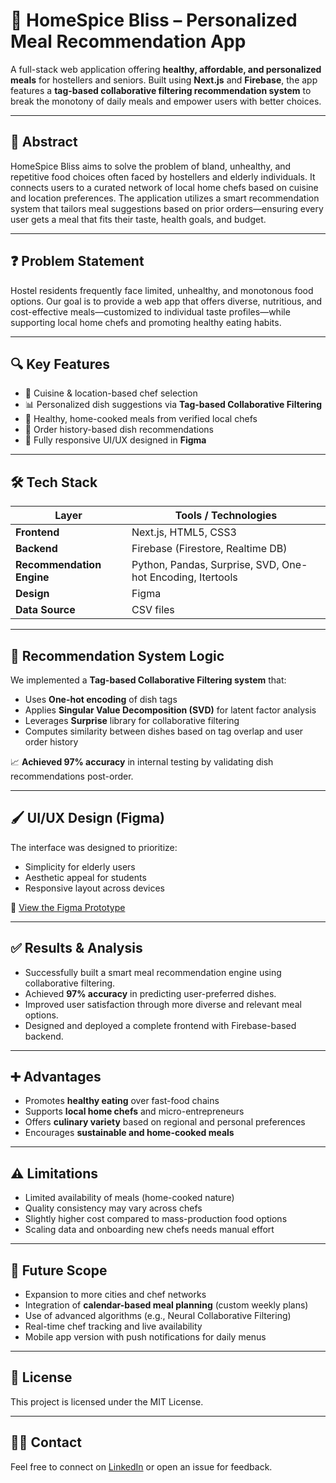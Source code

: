 
# 🍱 HomeSpice Bliss – Personalized Meal Recommendation App

A full-stack web application offering **healthy, affordable, and personalized meals** for hostellers and seniors. Built using **Next.js** and **Firebase**, the app features a **tag-based collaborative filtering recommendation system** to break the monotony of daily meals and empower users with better choices.

---

## 🧠 Abstract

HomeSpice Bliss aims to solve the problem of bland, unhealthy, and repetitive food choices often faced by hostellers and elderly individuals. It connects users to a curated network of local home chefs based on cuisine and location preferences. The application utilizes a smart recommendation system that tailors meal suggestions based on prior orders—ensuring every user gets a meal that fits their taste, health goals, and budget.

---

## ❓ Problem Statement

Hostel residents frequently face limited, unhealthy, and monotonous food options. Our goal is to provide a web app that offers diverse, nutritious, and cost-effective meals—customized to individual taste profiles—while supporting local home chefs and promoting healthy eating habits.

---

## 🔍 Key Features

- 📍 Cuisine & location-based chef selection  
- 📊 Personalized dish suggestions via **Tag-based Collaborative Filtering**  
- 🍲 Healthy, home-cooked meals from verified local chefs  
- 🔁 Order history-based dish recommendations  
- 📐 Fully responsive UI/UX designed in **Figma**

---

## 🛠️ Tech Stack

| Layer            | Tools / Technologies                      |
|------------------|--------------------------------------------|
| **Frontend**     | Next.js, HTML5, CSS3                      |
| **Backend**      | Firebase (Firestore, Realtime DB)         |
| **Recommendation Engine** | Python, Pandas, Surprise, SVD, One-hot Encoding, Itertools |
| **Design**       | Figma                                     |
| **Data Source**  | CSV files                                 |

---

## 🧠 Recommendation System Logic

We implemented a **Tag-based Collaborative Filtering system** that:
- Uses **One-hot encoding** of dish tags
- Applies **Singular Value Decomposition (SVD)** for latent factor analysis
- Leverages **Surprise** library for collaborative filtering
- Computes similarity between dishes based on tag overlap and user order history

📈 **Achieved 97% accuracy** in internal testing by validating dish recommendations post-order.

---

## 🖌️ UI/UX Design (Figma)

The interface was designed to prioritize:
- Simplicity for elderly users  
- Aesthetic appeal for students  
- Responsive layout across devices  

🔗 [View the Figma Prototype](https://www.figma.com/proto/jEsc1AhE3levKp0CgWLBkh/Capstone_Final?node-id=4-6&starting-point-node-id=99%3A87&scaling=scale-down&content-scaling=fixed&t=oe5vYUGEiWBs3zVg-1)

---

## ✅ Results & Analysis

- Successfully built a smart meal recommendation engine using collaborative filtering.
- Achieved **97% accuracy** in predicting user-preferred dishes.
- Improved user satisfaction through more diverse and relevant meal options.
- Designed and deployed a complete frontend with Firebase-based backend.

---

## ➕ Advantages

- Promotes **healthy eating** over fast-food chains  
- Supports **local home chefs** and micro-entrepreneurs  
- Offers **culinary variety** based on regional and personal preferences  
- Encourages **sustainable and home-cooked meals**

---

## ⚠️ Limitations

- Limited availability of meals (home-cooked nature)  
- Quality consistency may vary across chefs  
- Slightly higher cost compared to mass-production food options  
- Scaling data and onboarding new chefs needs manual effort

---

## 🔮 Future Scope

- Expansion to more cities and chef networks  
- Integration of **calendar-based meal planning** (custom weekly plans)  
- Use of advanced algorithms (e.g., Neural Collaborative Filtering)  
- Real-time chef tracking and live availability  
- Mobile app version with push notifications for daily menus

---

## 📄 License

This project is licensed under the MIT License.

---

## 🙋‍♂️ Contact

Feel free to connect on [LinkedIn](https://www.linkedin.com/in/shubham-pandit-04887822b/) or open an issue for feedback.
